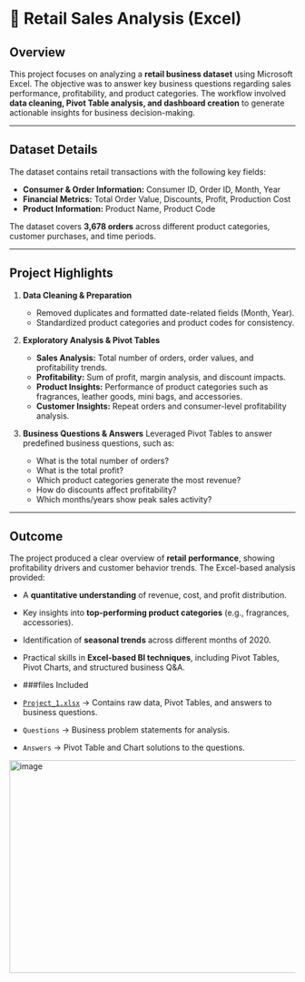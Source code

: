 # 👜 Retail Sales Analysis (Excel)

## Overview

This project focuses on analyzing a **retail business dataset** using Microsoft Excel. The objective was to answer key business questions regarding sales performance, profitability, and product categories. The workflow involved **data cleaning, Pivot Table analysis, and dashboard creation** to generate actionable insights for business decision-making.

---

## Dataset Details

The dataset contains retail transactions with the following key fields:

* **Consumer & Order Information:** Consumer ID, Order ID, Month, Year
* **Financial Metrics:** Total Order Value, Discounts, Profit, Production Cost
* **Product Information:** Product Name, Product Code

The dataset covers **3,678 orders** across different product categories, customer purchases, and time periods.

---

## Project Highlights

1. **Data Cleaning & Preparation**

   * Removed duplicates and formatted date-related fields (Month, Year).
   * Standardized product categories and product codes for consistency.

2. **Exploratory Analysis & Pivot Tables**

   * **Sales Analysis:** Total number of orders, order values, and profitability trends.
   * **Profitability:** Sum of profit, margin analysis, and discount impacts.
   * **Product Insights:** Performance of product categories such as fragrances, leather goods, mini bags, and accessories.
   * **Customer Insights:** Repeat orders and consumer-level profitability analysis.

3. **Business Questions & Answers**
   Leveraged Pivot Tables to answer predefined business questions, such as:

   * What is the total number of orders?
   * What is the total profit?
   * Which product categories generate the most revenue?
   * How do discounts affect profitability?
   * Which months/years show peak sales activity?

---

## Outcome

The project produced a clear overview of **retail performance**, showing profitability drivers and customer behavior trends. The Excel-based analysis provided:

* A **quantitative understanding** of revenue, cost, and profit distribution.
* Key insights into **top-performing product categories** (e.g., fragrances, accessories).
* Identification of **seasonal trends** across different months of 2020.
* Practical skills in **Excel-based BI techniques**, including Pivot Tables, Pivot Charts, and structured business Q&A.

* ###files Included 
* [`Project_1.xlsx`](Project_1.xlsx) → Contains raw data, Pivot Tables, and answers to business questions.
* `Questions` → Business problem statements for analysis.
* `Answers` → Pivot Table and Chart solutions to the questions.

<img width="877" height="374" alt="image" src="https://github.com/user-attachments/assets/ef272a93-1156-4b7b-bf92-173252bec267" />

